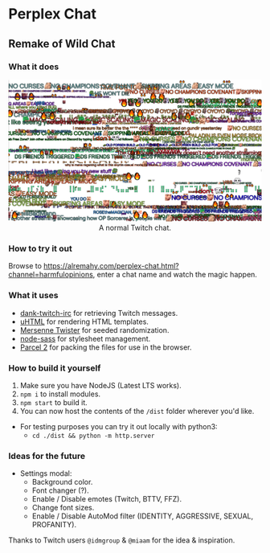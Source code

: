 # Perplex Chat
## Remake of Wild Chat

### What it does
<p align="center">
  <img src="./Example.png"/>
  <br>A normal Twitch chat.
</p>

### How to try it out
Browse to https://alremahy.com/perplex-chat.html?channel=harmfulopinions, enter a chat name and watch the magic happen.

### What it uses
  * [dank-twitch-irc](https://github.com/robotty/dank-twitch-irc) for retrieving Twitch messages.
  * [uHTML](https://github.com/WebReflection/uhtml) for rendering HTML templates.
  * [Mersenne Twister](https://gist.github.com/banksean/300494) for seeded randomization.
  * [node-sass](https://github.com/sass/node-sass) for stylesheet management.
  * [Parcel 2](https://github.com/parcel-bundler/parcel/) for packing the files for use in the browser.

### How to build it yourself
  1. Make sure you have NodeJS (Latest LTS works).
  2. `npm i` to install modules.
  3. `npm start` to build it.
  4. You can now host the contents of the `/dist` folder wherever you'd like.
  * For testing purposes you can try it out locally with python3:
    * `cd ./dist && python -m http.server`

### Ideas for the future
  * Settings modal:
    * Background color.
    * Font changer (?).
    * Enable / Disable emotes (Twitch, BTTV, FFZ).
    * Change font sizes.
    * Enable / Disable AutoMod filter (IDENTITY, AGGRESSIVE, SEXUAL, PROFANITY).

Thanks to Twitch users `@idmgroup` & `@miaam` for the idea & inspiration.
